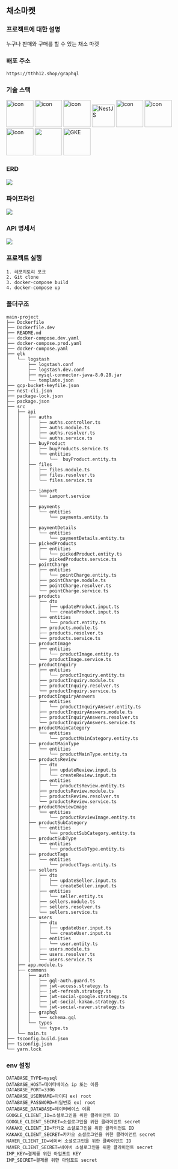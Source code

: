 ## 채소마켓

### 프로젝트에 대한 설명
누구나 판매와 구매를 할 수 있는 채소 마켓

### 배포 주소
```
https://tthh12.shop/graphql
```
### 기술 스택
<div>
<img src="https://techstack-generator.vercel.app/ts-icon.svg" alt="icon" width="72" height="72" />
<img src="https://techstack-generator.vercel.app/js-icon.svg" alt="icon" width="72" height="72" />
<img src="https://user-images.githubusercontent.com/96868951/187032229-605756c5-0f73-4ef7-972a-5e00988411a9.png" alt="icon" width="72" height="72" />
<img alt="NestJS" src="https://user-images.githubusercontent.com/96868951/187032538-a3c2656f-a592-4fab-9579-856bff0fb5cd.png" width="60" height="60"/>
<img src="https://techstack-generator.vercel.app/mysql-icon.svg" alt="icon" width="72" height="72" />
<img src="https://techstack-generator.vercel.app/graphql-icon.svg" alt="icon" width="72" height="72" />
<img src="https://techstack-generator.vercel.app/docker-icon.svg" alt="icon" width="72" height="72" />
<img src="https://user-images.githubusercontent.com/96868951/187036678-55edd632-0600-43f7-8585-d33171943c23.png" width="72" height="72" />
<img width="72" height="72" alt="GKE" src="https://user-images.githubusercontent.com/96868951/187037131-bf7ad8dc-4b51-4585-92f6-bb2a5fe829c8.png">
</div>

### ERD
<img src="https://user-images.githubusercontent.com/96868951/193450061-08d6866a-113f-4dbd-afd7-ed3ff7e550d6.png"/>

### 파이프라인

<img src="https://user-images.githubusercontent.com/96868951/193450021-c7f2cbab-5078-46ba-8080-81b8fd43cd2f.png"/>

### API 명세서
<img src="https://user-images.githubusercontent.com/96868951/193449968-2e9be0d8-e7ad-4c24-9ed9-d1fc7a172983.png"/>

### 프로젝트 실행
```
1. 레포지토리 포크
2. Git clone
3. docker-compose build
4. docker-compose up
```
### 폴더구조
```
main-project
├── Dockerfile
├── Dockerfile.dev
├── README.md
├── docker-compose.dev.yaml
├── docker-compose.prod.yaml
├── docker-compose.yaml
├── elk
│   └── logstash
│       ├── logstash.conf
│       ├── logstash.dev.conf
│       ├── mysql-connector-java-8.0.28.jar
│       └── template.json
├── gcp-bucket-keyfile.json
├── nest-cli.json
├── package-lock.json
├── package.json
├── src
│   ├── api
│   │   ├── auths
│   │   │   ├── auths.controller.ts
│   │   │   ├── auths.module.ts
│   │   │   ├── auths.resolver.ts
│   │   │   └── auths.service.ts
│   │   ├── buyProduct
│   │   │   ├── buyProducts.service.ts
│   │   │   └── entities
│   │   │       └──  buyProduct.entity.ts
│   │   ├── files
│   │   │   ├── files.module.ts
│   │   │   ├── files.resolver.ts
│   │   │   └── files.service.ts
│   │   │
│   │   ├── iamport
│   │   │   └── iamport.service
│   │   │
│   │   ├── payments
│   │   │   └── entities
│   │   │       └── payments.entity.ts
│   │   │
│   │   ├── paymentDetails
│   │   │   └── entities
│   │   │       └── paymentDetails.entity.ts
│   │   ├── pickedProducts
│   │   │   ├── entities
│   │   │   │   └── pickedProduct.entity.ts
│   │   │   └── pickedProducts.service.ts
│   │   ├── pointCharge
│   │   │   ├── entities
│   │   │   │   └── pointCharge.entity.ts
│   │   │   ├── pointCharge.module.ts
│   │   │   ├── pointCharge.resolver.ts
│   │   │   └── pointCharge.service.ts
│   │   ├── products
│   │   │   ├── dto
│   │   │   │   ├── updateProduct.input.ts
│   │   │   │   └── createProduct.input.ts
│   │   │   ├── entities
│   │   │   │   └── product.entity.ts
│   │   │   ├── products.module.ts
│   │   │   ├── products.resolver.ts
│   │   │   └── products.service.ts
│   │   ├── productImage
│   │   │   ├── entities
│   │   │   │   └── productImage.entity.ts
│   │   │   └── productImage.service.ts
│   │   ├── productInquiry
│   │   │   ├── entities
│   │   │   │   └── productInquiry.entity.ts
│   │   │   ├── productInquiry.module.ts
│   │   │   ├── productInquiry.resolver.ts
│   │   │   └── productInquiry.service.ts
│   │   ├── productInquiryAnswers
│   │   │   ├── entities
│   │   │   │   └── productInquiryAnswer.entity.ts
│   │   │   ├── productInquiryAnswers.module.ts
│   │   │   ├── productInquiryAnswers.resolver.ts
│   │   │   └── productInquiryAnswers.service.ts
│   │   ├── productMainCategory
│   │   │   └── entities
│   │   │       └── productMainCategory.entity.ts
│   │   ├── productMainType
│   │   │   └── entities
│   │   │       └── productMainType.entity.ts
│   │   ├── productsReview
│   │   │   ├── dto
│   │   │   │   ├── updateReview.input.ts
│   │   │   │   └── createReview.input.ts
│   │   │   ├── entities
│   │   │   │   └── productsReview.entity.ts
│   │   │   ├── productsReview.module.ts
│   │   │   ├── productsReview.resolver.ts
│   │   │   └── productsReview.service.ts
│   │   ├── productReviewImage
│   │   │   └── entities
│   │   │       └── productReviewImage.entity.ts
│   │   ├── productSubCategory
│   │   │   └── entities
│   │   │       └── productSubCategory.entity.ts
│   │   ├── productSubType
│   │   │   └── entities
│   │   │       └── productSubType.entity.ts
│   │   ├── productTags
│   │   │   └── entities
│   │   │       └── productTags.entity.ts
│   │   ├── sellers
│   │   │   ├── dto
│   │   │   │   ├── updateSeller.input.ts
│   │   │   │   └── createSeller.input.ts
│   │   │   ├── entities
│   │   │   │   └── seller.entity.ts
│   │   │   ├── sellers.module.ts
│   │   │   ├── sellers.resolver.ts
│   │   │   └── sellers.service.ts
│   │   ├── users
│   │   │   ├── dto
│   │   │   │   ├── updateUser.input.ts
│   │   │   │   └── createUser.input.ts
│   │   │   ├── entities
│   │   │   │   └── user.entity.ts
│   │   │   ├── users.module.ts
│   │   │   ├── users.resolver.ts
│   │   │   └── users.service.ts
│   ├── app.module.ts
│   ├── commons
│   │   ├── auth
│   │   │   ├── gql-auth.guard.ts
│   │   │   ├── jwt-access.strategy.ts
│   │   │   ├── jwt-refresh.strategy.ts
│   │   │   ├── jwt-social-google.strategy.ts
│   │   │   ├── jwt-social-kakao.strategy.ts
│   │   │   └── jwt-social-naver.strategy.ts
│   │   ├── graphql
│   │   │   └── schema.gql
│   │   └── types
│   │       └── type.ts
│   └── main.ts
├── tsconfig.build.json
├── tsconfig.json
└── yarn.lock
```

### env 설정
```
DATABASE_TYPE=mysql
DATABASE_HOST=데이터베이스 ip 또는 이름
DATABASE_PORT=3306
DATABASE_USERNAME=아이디 ex) root
DATABASE_PASSWORD=비밀번호 ex) root
DATABASE_DATABASE=데이터베이스 이름
GOOGLE_CLIENT_ID=소셜로그인을 위한 클라이언트 ID
GOOGLE_CLIENT_SECRET=소셜로그인을 위한 클라이언트 secret
KAKAKO_CLIENT_ID=카카오 소셜로그인을 위한 클라이언트 ID
KAKAKO_CLIENT_SECRET=카카오 소셜로그인을 위한 클라이언트 secret
NAVER_CLIENT_ID=네이버 소셜로그인을 위한 클라이언트 ID
NAVER_CLIENT_SECRET=네이버 소셜로그인을 위한 클라이언트 secret
IMP_KEY=결제를 위한 아임포트 KEY
IMP_SECRET=결제를 위한 아임포트 secret
```
